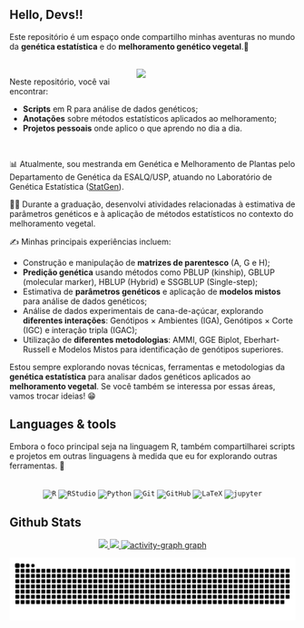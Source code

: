 ## Hello, Devs!! 
Este repositório é um espaço onde compartilho minhas aventuras no mundo da **genética estatística** e do **melhoramento genético vegetal**.🌱

<br>

<img width="280px" align="right" src="https://super.abril.com.br/wp-content/uploads/2016/09/super_imggato_digitando_0.gif">

Neste repositório, você vai encontrar:
- **Scripts** em R para análise de dados genéticos;
- **Anotações** sobre métodos estatísticos aplicados ao melhoramento;
- **Projetos pessoais** onde aplico o que aprendo no dia a dia.
  
<br> <!-- reduzir o espaçamento manualmente com quebras de linha -->

📊 Atualmente, sou mestranda em Genética e Melhoramento de Plantas pelo Departamento de Genética da ESALQ/USP, atuando no Laboratório de Genética Estatística ([StatGen](https://github.com/statgen-esalq)). 

👩‍💻 Durante a graduação, desenvolvi atividades relacionadas à estimativa de parâmetros genéticos e à aplicação de métodos estatísticos no contexto do melhoramento vegetal.

✍ Minhas principais experiências incluem:
- Construção e manipulação de **matrizes de parentesco** (A, G e H);
- **Predição genética** usando métodos como PBLUP (kinship), GBLUP (molecular marker), HBLUP (Hybrid) e SSGBLUP (Single-step);
- Estimativa de **parâmetros genéticos** e aplicação de **modelos mistos** para análise de dados genéticos;
- Análise de dados experimentais de cana-de-açúcar, explorando **diferentes interações**: Genótipos × Ambientes (IGA), Genótipos × Corte (IGC) e interação tripla (IGAC);
- Utilização de **diferentes metodologias**: AMMI, GGE Biplot, Eberhart-Russell e Modelos Mistos para identificação de genótipos superiores.

Estou sempre explorando novas técnicas, ferramentas e metodologias da **genética estatística** para analisar dados genéticos aplicados ao **melhoramento vegetal**. Se você também se interessa por essas áreas, vamos trocar ideias! 😁

## Languages & tools
Embora o foco principal seja na linguagem R, também compartilharei scripts e projetos em outras linguagens à medida que eu for explorando outras ferramentas. 🚀

<div align="center" style="display: inline_block"><br>
  <code><img width="40px" src="https://cdn.jsdelivr.net/gh/devicons/devicon/icons/r/r-original.svg" title="R"/></code>
  <code><img width="40px" src="https://cdn.jsdelivr.net/gh/devicons/devicon/icons/rstudio/rstudio-original.svg" title="RStudio"/></code>
  <code><img width="40px" src="https://cdn.jsdelivr.net/gh/devicons/devicon/icons/python/python-original.svg" title="Python"/></code>
  <code><img width="40px" src="https://cdn.jsdelivr.net/gh/devicons/devicon/icons/git/git-original.svg" title="Git"/></code>
  <code><img width="40px" src="https://devicon-website.vercel.app/api/github/original.svg?color=%23FFFFFF" title="GitHub"/></code>
  <code><img width="40px" src="https://devicon-website.vercel.app/api/latex/original.svg?color=%23FFFFFF" title="LaTeX"/></code>
  <code><img width="40px" src="https://cdn.jsdelivr.net/gh/devicons/devicon@latest/icons/jupyter/jupyter-original-wordmark.svg" title="jupyter"/></code>
</div>

## Github Stats
<p align="center">
<a href="https://github.com/Amatiussi">
  <img height="150em" src="https://github-readme-stats-eight-theta.vercel.app/api?username=Amatiussi&show_icons=true&theme=dracula&include_all_commits=true&count_private=true"/>
  <img height="150em" src="https://github-readme-stats-eight-theta.vercel.app/api/top-langs/?username=Amatiussi&layout=compact&langs_count=8&theme=dracula"/>
  <img src="https://github-readme-activity-graph.vercel.app/graph?username=Amatiussi&radius=16&theme=dracula&area=true&order=5&hide_title=false&hide_border=true" height="290" alt="activity-graph graph"/>
</a>
</p>

<!--![snake gif](https://github.com/Amatiussi/Amatiussi/blob/output/github-contribution-grid-snake.svg) -->
![Snake Animation](https://raw.githubusercontent.com/Platane/snk/output/github-contribution-grid-snake.svg)

